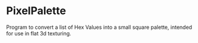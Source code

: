 # PixelPalette
Program to convert a list of Hex Values into a small square palette, intended for use in flat 3d texturing.
